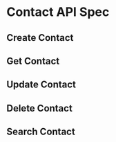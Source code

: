 # Contact API Spec

## Create Contact

## Get Contact

## Update Contact

## Delete Contact

## Search Contact
